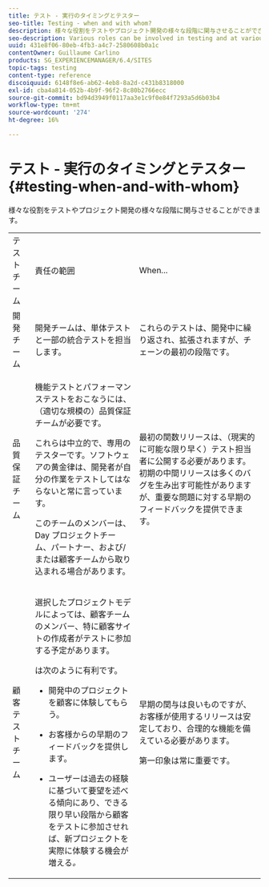```yaml
---
title: テスト - 実行のタイミングとテスター
seo-title: Testing - when and with whom?
description: 様々な役割をテストやプロジェクト開発の様々な段階に関与させることができます
seo-description: Various roles can be involved in testing and at various stages of project development
uuid: 431e8f06-80eb-4fb3-a4c7-2580608b0a1c
contentOwner: Guillaume Carlino
products: SG_EXPERIENCEMANAGER/6.4/SITES
topic-tags: testing
content-type: reference
discoiquuid: 6148f8e6-ab62-4eb8-8a2d-c431b8318000
exl-id: cba4a814-052b-4b9f-96f2-8c80b2766ecc
source-git-commit: bd94d3949f0117aa3e1c9f0e84f7293a5d6b03b4
workflow-type: tm+mt
source-wordcount: '274'
ht-degree: 16%

---
```


# テスト - 実行のタイミングとテスター{#testing-when-and-with-whom}

様々な役割をテストやプロジェクト開発の様々な段階に関与させることができます。

<table> 
 <tbody> 
  <tr> 
   <td>テストチーム</td> 
   <td>責任の範囲 </td> 
   <td>When...</td> 
  </tr> 
  <tr> 
   <td>開発チーム</td> 
   <td>開発チームは、単体テストと一部の統合テストを担当します。</td> 
   <td>これらのテストは、開発中に繰り返され、拡張されますが、チェーンの最初の段階です。</td> 
  </tr> 
  <tr> 
   <td>品質保証チーム</td> 
   <td><p>機能テストとパフォーマンステストをおこなうには、（適切な規模の）品質保証チームが必要です。</p> <p>これらは中立的で、専用のテスターです。ソフトウェアの黄金律は、開発者が自分の作業をテストしてはならないと常に言っています。</p> <p>このチームのメンバーは、Day プロジェクトチーム、パートナー、および/または顧客チームから取り込まれる場合があります。</p> </td> 
   <td><p>最初の関数リリースは、（現実的に可能な限り早く）テスト担当者に公開する必要があります。 初期の中間リリースは多くのバグを生み出す可能性がありますが、重要な問題に対する早期のフィードバックを提供できます。</p> </td> 
  </tr> 
  <tr> 
   <td>顧客テストチーム</td> 
   <td><p>選択したプロジェクトモデルによっては、顧客チームのメンバー、特に顧客サイトの作成者がテストに参加する予定があります。</p> <p>は次のように有利です。</p> 
    <ul> 
     <li><p>開発中のプロジェクトを顧客に体験してもらう。</p> </li> 
     <li><p>お客様からの早期のフィードバックを提供します。</p> </li> 
     <li><p>ユーザーは過去の経験に基づいて要望を述べる傾向にあり、できる限り早い段階から顧客をテストに参加させれば、新プロジェクトを実際に体験する機会が増える<i>。</i></p> </li> 
    </ul> </td> 
   <td><p>早期の関与は良いものですが、お客様が使用するリリースは安定しており、合理的な機能を備えている必要があります。</p> <p>第一印象は常に重要です。</p> </td> 
  </tr> 
 </tbody> 
</table>
